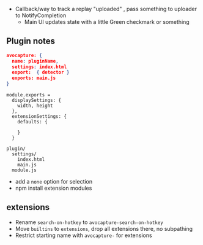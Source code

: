 - Callback/way to track a replay "uploaded" , pass something to uploader to NotifyCompletion
  - Main UI updates state with a little Green checkmark or something


## Plugin notes

```json
avocapture: {
  name: pluginName,
  settings: index.html
  export:  { detector }
  exports: main.js
}
```

```
module.exports = 
  displaySettings: {
    width, height
  },
  extensionSettings: {
    defaults: {
      
    }
  }
```

```
plugin/
  settings/
    index.html
    main.js
  module.js
```

   - add a `none` option for selection
- npm install extension modules

## extensions

- Rename `search-on-hotkey` to `avocapture-search-on-hotkey`
- Move `builtins` to `extensions`, drop all extensions there, no subpathing
- Restrict starting name with `avocapture-` for extensions
